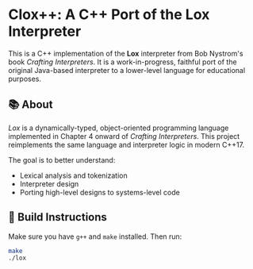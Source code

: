 # Clox++: A C++ Port of the Lox Interpreter

This is a C++ implementation of the **Lox** interpreter from Bob Nystrom's book _Crafting Interpreters_. It is a work-in-progress, faithful port of the original Java-based interpreter to a lower-level language for educational purposes.

## 📚 About

_Lox_ is a dynamically-typed, object-oriented programming language implemented in Chapter 4 onward of *Crafting Interpreters*. This project reimplements the same language and interpreter logic in modern C++17.

The goal is to better understand:
- Lexical analysis and tokenization
- Interpreter design
- Porting high-level designs to systems-level code

## 🔧 Build Instructions

Make sure you have `g++` and `make` installed. Then run:

```bash
make
./lox

